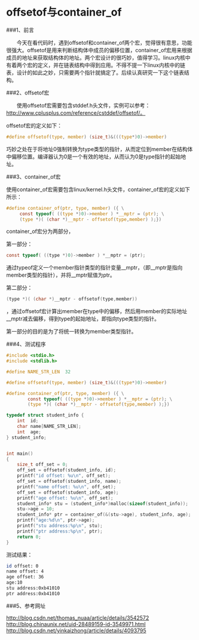 # offsetof与container_of


###1、前言

　　今天在看代码时，遇到offsetof和container_of两个宏，觉得很有意思，功能很强大。offsetof是用来判断结构体中成员的偏移位置，container_of宏用来根据成员的地址来获取结构体的地址。两个宏设计的很巧妙，值得学习。linux内核中有着两个宏的定义，并在链表结构中得到应用。不得不提一下linux内核中的链表，设计的如此之妙，只需要两个指针就搞定了。后续认真研究一下这个链表结构。

###2、offsetof宏

　　使用offsetof宏需要包含stddef.h头文件，实例可以参考：http://www.cplusplus.com/reference/cstddef/offsetof/。

offsetof宏的定义如下：

```c
#define offsetof(type, member) (size_t)&(((type*)0)->member)
```

巧妙之处在于将地址0强制转换为type类型的指针，从而定位到member在结构体中偏移位置。编译器认为0是一个有效的地址，从而认为0是type指针的起始地址。

###3、container_of宏

使用container_of宏需要包含linux/kernel.h头文件，container_of宏的定义如下所示：


```c
#define container_of(ptr, type, member) ({ \
     const typeof( ((type *)0)->member ) *__mptr = (ptr); \
     (type *)( (char *)__mptr - offsetof(type,member) );}) 
```


container_of宏分为两部分，

第一部分：
```c
const typeof( ((type *)0)->member ) *__mptr = (ptr);
```
通过typeof定义一个member指针类型的指针变量__mptr，（即__mptr是指向member类型的指针），并将__mptr赋值为ptr。

第二部分：
```c
(type *)( (char *)__mptr - offsetof(type,member))
```
，通过offsetof宏计算出member在type中的偏移，然后用member的实际地址__mptr减去偏移，得到type的起始地址，即指向type类型的指针。

第一部分的目的是为了将统一转换为member类型指针。


###4、测试程序
```c
#include <stdio.h>
#include <stdlib.h>

#define NAME_STR_LEN  32

#define offsetof(type, member) (size_t)&(((type*)0)->member)

#define container_of(ptr, type, member) ({ \
        const typeof( ((type *)0)->member ) *__mptr = (ptr); \
        (type *)( (char *)__mptr - offsetof(type,member) );})

typedef struct student_info {
    int  id;
    char name[NAME_STR_LEN];
    int  age;
} student_info;


int main()
{
    size_t off_set = 0;
    off_set = offsetof(student_info, id);
    printf("id offset: %u\n", off_set);
    off_set = offsetof(student_info, name);
    printf("name offset: %u\n", off_set);
    off_set = offsetof(student_info, age);
    printf("age offset: %u\n", off_set);
    student_info* stu = (student_info*)malloc(sizeof(student_info));
    stu->age = 10;
    student_info* ptr = container_of(&(stu->age), student_info, age);
    printf("age:%d\n", ptr->age);
    printf("stu address:%p\n", stu);
    printf("ptr address:%p\n", ptr);
    return 0;
}
```
测试结果：

```sh
id offset: 0
name offset: 4
age offset: 36
age:10
stu address:0xb41010
ptr address:0xb41010
```

###5、参考网址

http://blog.csdn.net/thomas_nuaa/article/details/3542572
http://blog.chinaunix.net/uid-28489159-id-3549971.html
http://blog.csdn.net/yinkaizhong/article/details/4093795



